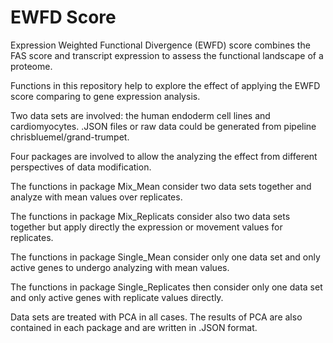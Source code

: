# EWFD Score

Expression Weighted Functional Divergence (EWFD) score combines the FAS score and 
transcript expression to assess the functional landscape of a proteome.

Functions in this repository help to explore the effect of applying the EWFD score
comparing to gene expression analysis.

Two data sets are involved: the human endoderm cell lines and cardiomyocytes.
.JSON files or raw data could be generated from pipeline 
chrisbluemel/grand-trumpet.

Four packages are involved to allow the analyzing the effect from different 
perspectives of data modification.

The functions in package Mix_Mean consider two data sets together and analyze
with mean values over replicates.

The functions in package Mix_Replicats consider also two data sets together 
but apply directly the expression or movement values for replicates.

The functions in package Single_Mean consider only one data set and only
active genes to undergo analyzing with mean values.

The functions in package Single_Replicates then consider only one data set
and only active genes with replicate values directly.

Data sets are treated with PCA in all cases. The results of PCA are also 
contained in each package and are written in .JSON format.
